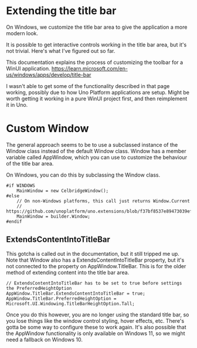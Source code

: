 # Extending the title bar

On Windows, we customize the title bar area to give the application a more modern look.

It is possible to get interactive controls working in the title bar area, but it's not trivial. Here's what I've figured out so far.

This documentation explains the process of customizing the toolbar for a WinUI application.
https://learn.microsoft.com/en-us/windows/apps/develop/title-bar

I wasn't able to get some of the functionality described in that page working, possibly due to how Uno Platform applications are setup. Might be worth getting it working in a pure WinUI project first, and then reimplement it in Uno.

# Custom Window

The general approach seems to be to use a subclassed instance of the Window class instead of the default Window class.
Window has a member variable called AppWindow, which you can use to customize the behaviour of the title bar area.

On Windows, you can do this by subclassing the Window class.
```
#if WINDOWS
    MainWindow = new CelbridgeWindow();
#else
    // On non-Windows platforms, this call just returns Window.Current        
    // https://github.com/unoplatform/uno.extensions/blob/f37bf8537e89473039ef0ee93592828f73d29553/src/Uno.Extensions.Hosting.UI/ApplicationBuilder.cs
    MainWindow = builder.Window;
#endif
```

## ExtendsContentIntoTitleBar

This gotcha is called out in the documentation, but it still tripped me up. Note that Window also has a ExtendsContentIntoTitleBar property, but it's not connected to the property on AppWindow.TitleBar. This is for the older method of extending content into the title bar area. 

```
// ExtendsContentIntoTitleBar has to be set to true before settings the PreferredHeightOption
AppWindow.TitleBar.ExtendsContentIntoTitleBar = true;
AppWindow.TitleBar.PreferredHeightOption = Microsoft.UI.Windowing.TitleBarHeightOption.Tall;
```

Once you do this however, you are no longer using the standard title bar, so you lose things like the window control styling,
hover effects, etc. There's gotta be some way to configure these to work again. It's also possible that the AppWindow functionality is only available on Windows 11, so we might need a fallback on Windows 10.
